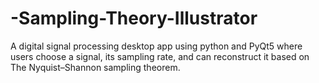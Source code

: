 # -Sampling-Theory-Illustrator
A digital signal processing desktop app using python and PyQt5 where users choose a signal, its sampling rate, and can reconstruct it based on The Nyquist–Shannon sampling theorem.
